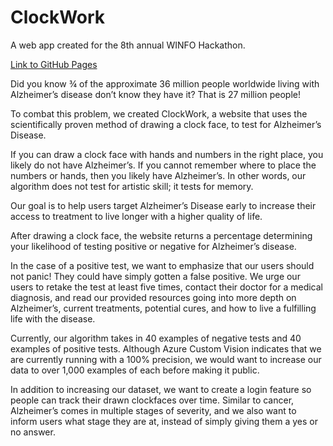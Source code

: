 # ClockWork

A web app created for the 8th annual WINFO Hackathon.

[Link to GitHub Pages](https://locksleylk.github.io/winfoHackathon2020/index.html)

Did you know ¾ of the approximate 36 million people worldwide living with Alzheimer’s disease don’t know they have it? That is 27 million people!

To combat this problem, we created ClockWork, a website that uses the scientifically proven method of drawing a clock face, to test for Alzheimer’s Disease. 

If you can draw a clock face with hands and numbers in the right place, you likely do not have Alzheimer’s. If you cannot remember where to place the numbers or hands, then you likely have Alzheimer’s. In other words, our algorithm does not test for artistic skill; it tests for memory. 

Our goal is to help users target Alzheimer’s Disease early to increase their access to treatment to live longer with a higher quality of life.

After drawing a clock face, the website returns a percentage determining your likelihood of testing positive or negative for Alzheimer’s disease.

In the case of a positive test, we want to emphasize that our users should not panic! They could have simply gotten a false positive. We urge our users to retake the test at least five times, contact their doctor for a medical diagnosis, and read our provided resources going into more depth on Alzheimer’s, current treatments, potential cures, and how to live a fulfilling life with the disease.

Currently, our algorithm takes in 40 examples of negative tests and 40 examples of positive tests. Although Azure Custom Vision indicates that we are currently running with a 100% precision, we would want to increase our data to over 1,000 examples of each before making it public.

In addition to increasing our dataset, we want to create a login feature so people can track their drawn clockfaces over time. Similar to cancer, Alzheimer’s comes in multiple stages of severity, and we also want to inform users what stage they are at, instead of simply giving them a yes or no answer.
